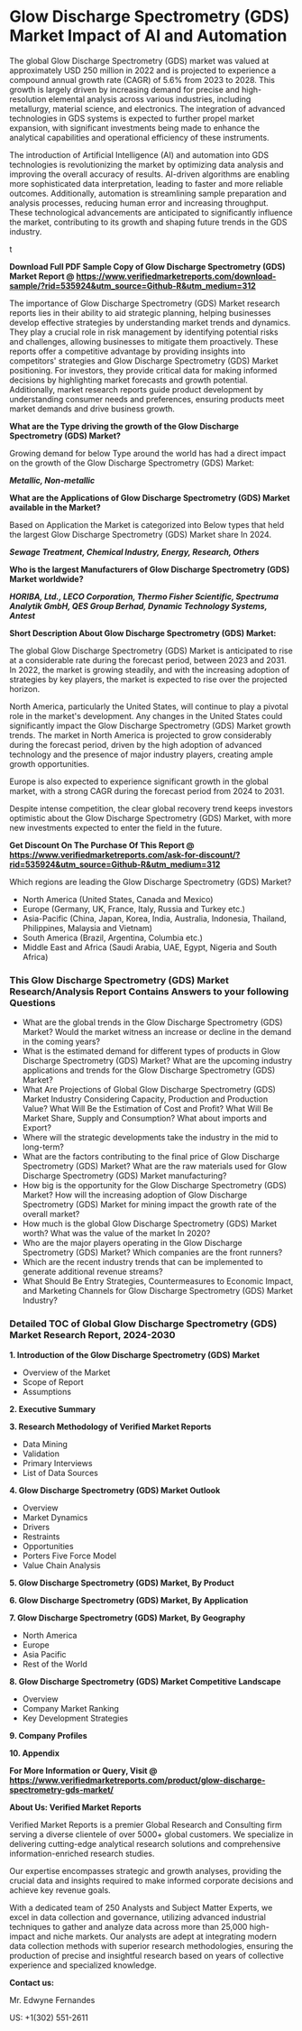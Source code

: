 <meta name="title" content="Global Glow Discharge Spectrometry (GDS) Market Impact of AI and Automation"><meta name="description" content="The global Glow Discharge Spectrometry (GDS) market was valued at approximately USD 250 million in 2022 and is projected to experience a compound annual growth rate (C"><meta name="title" content="Glow Discharge Spectrometry (GDS) Market Size, Share, Scope, Trends, Growth, Opportunities, Analysis, Forecast"><h1>Glow Discharge Spectrometry (GDS) Market Impact of AI and Automation</h1><p>The global Glow Discharge Spectrometry (GDS) market was valued at approximately USD 250 million in 2022 and is projected to experience a compound annual growth rate (CAGR) of 5.6% from 2023 to 2028. This growth is largely driven by increasing demand for precise and high-resolution elemental analysis across various industries, including metallurgy, material science, and electronics. The integration of advanced technologies in GDS systems is expected to further propel market expansion, with significant investments being made to enhance the analytical capabilities and operational efficiency of these instruments.</p><p>The introduction of Artificial Intelligence (AI) and automation into GDS technologies is revolutionizing the market by optimizing data analysis and improving the overall accuracy of results. AI-driven algorithms are enabling more sophisticated data interpretation, leading to faster and more reliable outcomes. Additionally, automation is streamlining sample preparation and analysis processes, reducing human error and increasing throughput. These technological advancements are anticipated to significantly influence the market, contributing to its growth and shaping future trends in the GDS industry.</p>t</p><p id="" class=""><strong>Download Full PDF Sample Copy of Glow Discharge Spectrometry (GDS) Market Report @ <a href="https://www.verifiedmarketreports.com/download-sample/?rid=535924&utm_source=Github-R&utm_medium=312" target="_blank">https://www.verifiedmarketreports.com/download-sample/?rid=535924&utm_source=Github-R&utm_medium=312</a></strong></p><p>The importance of&nbsp;Glow Discharge Spectrometry (GDS) Market research reports lies in their ability to aid strategic planning, helping businesses develop effective strategies by understanding market trends and dynamics. They play a crucial role in risk management by identifying potential risks and challenges, allowing businesses to mitigate them proactively. These reports offer a competitive advantage by providing insights into competitors' strategies and Glow Discharge Spectrometry (GDS) Market positioning. For investors, they provide critical data for making informed decisions by highlighting market forecasts and growth potential. Additionally, market research reports guide product development by understanding consumer needs and preferences, ensuring products meet market demands and drive business growth.</p><p><strong>What are the&nbsp;Type driving the growth of the Glow Discharge Spectrometry (GDS) Market?</strong></p><p id="" class="">Growing demand for below Type around the world has had a direct impact on the growth of the Glow Discharge Spectrometry (GDS) Market:</p><em><strong>Metallic, Non-metallic</strong></em></p><strong>What are the&nbsp;Applications&nbsp;of Glow Discharge Spectrometry (GDS) Market available in the Market?</strong></p><p id="" class="">Based on Application the Market is categorized into Below types that held the largest Glow Discharge Spectrometry (GDS) Market share In 2024.</p><em><strong>Sewage Treatment, Chemical Industry, Energy, Research, Others</strong></em></p><strong>Who is the largest Manufacturers of Glow Discharge Spectrometry (GDS) Market worldwide?</strong></p><p><em><strong>HORIBA, Ltd., LECO Corporation, Thermo Fisher Scientific, Spectruma Analytik GmbH, QES Group Berhad, Dynamic Technology Systems, Antest</strong></em></p><p id="" class=""><strong>Short Description About Glow Discharge Spectrometry (GDS) Market:</strong></p><p>The global Glow Discharge Spectrometry (GDS) Market is anticipated to rise at a considerable rate during the forecast period, between 2023 and 2031. In 2022, the market is growing steadily, and with the increasing adoption of strategies by key players, the market is expected to rise over the projected horizon.</p><p>North America, particularly the United States, will continue to play a pivotal role in the market's development. Any changes in the United States could significantly impact the Glow Discharge Spectrometry (GDS) Market growth trends. The market in North America is projected to grow considerably during the forecast period, driven by the high adoption of advanced technology and the presence of major industry players, creating ample growth opportunities.</p><p>Europe is also expected to experience significant growth in the global market, with a strong CAGR during the forecast period from 2024 to 2031.</p><p>Despite intense competition, the clear global recovery trend keeps investors optimistic about the Glow Discharge Spectrometry (GDS) Market, with more new investments expected to enter the field in the future.</p><p id="" class=""><strong>Get Discount On The Purchase Of This Report @ <a href="https://www.verifiedmarketreports.com/ask-for-discount/?rid=535924&utm_source=Github-R&utm_medium=312" target="_blank">https://www.verifiedmarketreports.com/ask-for-discount/?rid=535924&utm_source=Github-R&utm_medium=312</a></strong></p>Which regions are leading the Glow Discharge Spectrometry (GDS) Market?</p><ul><li>North America (United States, Canada and Mexico)</li><li>Europe (Germany, UK, France, Italy, Russia and Turkey etc.)</li><li>Asia-Pacific (China, Japan, Korea, India, Australia, Indonesia, Thailand, Philippines, Malaysia and Vietnam)</li><li>South America (Brazil, Argentina, Columbia etc.)</li><li>Middle East and Africa (Saudi Arabia, UAE, Egypt, Nigeria and South Africa)</li></ul><h3 id="" class="">This Glow Discharge Spectrometry (GDS) Market Research/Analysis Report Contains Answers to your following Questions</h3><ul><li>What are the global trends in the Glow Discharge Spectrometry (GDS) Market? Would the market witness an increase or decline in the demand in the coming years?</li><li>What is the estimated demand for different types of products in Glow Discharge Spectrometry (GDS) Market? What are the upcoming industry applications and trends for the Glow Discharge Spectrometry (GDS) Market?</li><li>What Are Projections of Global Glow Discharge Spectrometry (GDS) Market Industry Considering Capacity, Production and Production Value? What Will Be the Estimation of Cost and Profit? What Will Be Market Share, Supply and Consumption? What about imports and Export?</li><li>Where will the strategic developments take the industry in the mid to long-term?</li><li>What are the factors contributing to the final price of Glow Discharge Spectrometry (GDS) Market? What are the raw materials used for Glow Discharge Spectrometry (GDS) Market manufacturing?</li><li>How big is the opportunity for the Glow Discharge Spectrometry (GDS) Market? How will the increasing adoption of Glow Discharge Spectrometry (GDS) Market for mining impact the growth rate of the overall market?</li><li>How much is the global Glow Discharge Spectrometry (GDS) Market worth? What was the value of the market In 2020?</li><li>Who are the major players operating in the Glow Discharge Spectrometry (GDS) Market? Which companies are the front runners?</li><li>Which are the recent industry trends that can be implemented to generate additional revenue streams?</li><li>What Should Be Entry Strategies, Countermeasures to Economic Impact, and Marketing Channels for Glow Discharge Spectrometry (GDS) Market Industry?</li></ul><h3 id="" class="">Detailed TOC of Global Glow Discharge Spectrometry (GDS) Market Research Report, 2024-2030</h3><p id="" class=""><strong>1. Introduction of the Glow Discharge Spectrometry (GDS) Market</strong></p><ul><li>Overview of the Market</li><li>Scope of Report</li><li>Assumptions</li></ul><p id="" class=""><strong>2. Executive Summary</strong></p><p id="" class=""><strong>3. Research Methodology of Verified Market Reports</strong></p><ul><li>Data Mining</li><li>Validation</li><li>Primary Interviews</li><li>List of Data Sources</li></ul><p id="" class=""><strong>4. Glow Discharge Spectrometry (GDS) Market Outlook</strong></p><ul><li>Overview</li><li>Market Dynamics</li><li>Drivers</li><li>Restraints</li><li>Opportunities</li><li>Porters Five Force Model</li><li>Value Chain Analysis</li></ul><p id="" class=""><strong>5. Glow Discharge Spectrometry (GDS) Market, By Product</strong></p><p id="" class=""><strong>6. Glow Discharge Spectrometry (GDS) Market, By Application</strong></p><p id="" class=""><strong>7. Glow Discharge Spectrometry (GDS) Market, By Geography</strong></p><ul><li>North America</li><li>Europe</li><li>Asia Pacific</li><li>Rest of the World</li></ul><p id="" class=""><strong>8. Glow Discharge Spectrometry (GDS) Market Competitive Landscape</strong></p><ul><li>Overview</li><li>Company Market Ranking</li><li>Key Development Strategies</li></ul><p id="" class=""><strong>9. Company Profiles</strong></p><p id="" class=""><strong>10. Appendix</strong></p><p id="" class=""><strong>For More Information or Query, Visit @ <a href="https://www.verifiedmarketreports.com/product/glow-discharge-spectrometry-gds-market/" target="_blank">https://www.verifiedmarketreports.com/product/glow-discharge-spectrometry-gds-market/</a></strong></p><p id="" class=""><strong>About Us: Verified Market Reports</strong></p><p id="" class="">Verified Market Reports is a premier Global Research and Consulting firm serving a diverse clientele of over 5000+ global customers. We specialize in delivering cutting-edge analytical research solutions and comprehensive information-enriched research studies.</p><p id="" class="">Our expertise encompasses strategic and growth analyses, providing the crucial data and insights required to make informed corporate decisions and achieve key revenue goals.</p><p id="" class="">With a dedicated team of 250 Analysts and Subject Matter Experts, we excel in data collection and governance, utilizing advanced industrial techniques to gather and analyze data across more than 25,000 high-impact and niche markets. Our analysts are adept at integrating modern data collection methods with superior research methodologies, ensuring the production of precise and insightful research based on years of collective experience and specialized knowledge.</p><p id="" class=""><strong>Contact us:</strong></p><p id="" class="">Mr. Edwyne Fernandes</p><p id="" class="">US: +1(302) 551-2611</p>